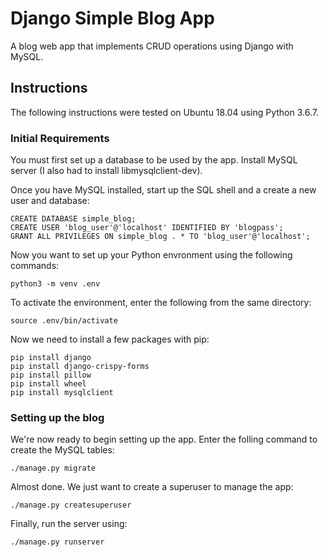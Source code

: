 # Django Simple Blog App

A blog web app that implements CRUD operations using Django with MySQL.

## Instructions

The following instructions were tested on Ubuntu 18.04 using Python 3.6.7. 

### Initial Requirements

You must first set up a database to be used by the app. Install MySQL server (I also had to install libmysqlclient-dev).

Once you have MySQL installed, start up the SQL shell and a create a new user and database:

    CREATE DATABASE simple_blog;
    CREATE USER 'blog_user'@'localhost' IDENTIFIED BY 'blogpass';
    GRANT ALL PRIVILEGES ON simple_blog . * TO 'blog_user'@'localhost';

Now you want to set up your Python envronment using the following commands:
    
    python3 -m venv .env

To activate the environment, enter the following from the same directory:
    
    source .env/bin/activate

Now we need to install a few packages with pip:
    
    pip install django
    pip install django-crispy-forms
    pip install pillow
    pip install wheel
    pip install mysqlclient

### Setting up the blog

We're now ready to begin setting up the app. Enter the folling command to create the MySQL tables:
  
    ./manage.py migrate

Almost done. We just want to create a superuser to manage the app:
    
    ./manage.py createsuperuser

Finally, run the server using:

    ./manage.py runserver
